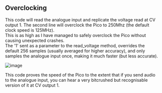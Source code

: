 ## Overclocking
This code will read the analogue input and replicate the voltage read at CV output 1.
The second line will overclock the Pico to 250Mhz (the default clock speed is 125MHz).  
This is as high as I have managed to safely overclock the Pico without causing unexpected crashes.  
The '1' sent as a parameter to the read_voltage method, overrides the default 256 samples (usually averaged for higher accuracy), and only samples the analogue input once, making it much faster (but less accurate).
  
![image](https://user-images.githubusercontent.com/79809962/144524332-8f2dc597-a0ca-422d-ad48-16809312bbbb.png)
  
This code proves the speed of the Pico to the extent that if you send audio to the analogue input, you can hear a very bitcrushed but recognisable version of it at CV output 1.
